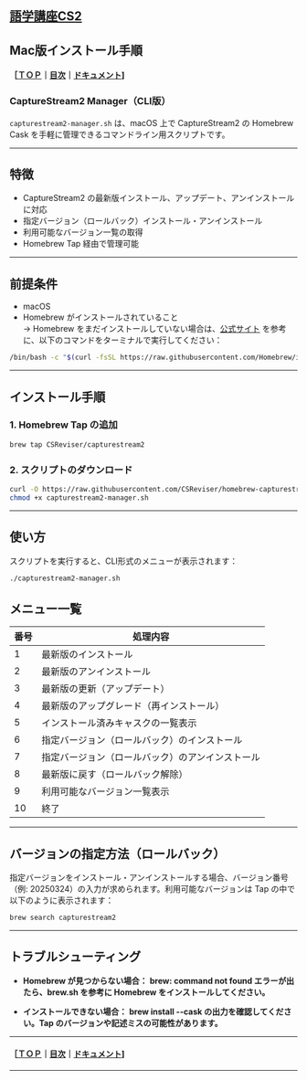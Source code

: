 ## [語学講座CS2](https://csreviser.github.io/CaptureStream2/) 
## Mac版インストール手順
#### ［[ＴＯＰ](./)**｜**[目次](./#目次)**｜**[ドキュメント](./#ドキュメント-1)]


### CaptureStream2 Manager（CLI版）

`capturestream2-manager.sh` は、macOS 上で CaptureStream2 の Homebrew Cask を手軽に管理できるコマンドライン用スクリプトです。

---

## 特徴

- CaptureStream2 の最新版インストール、アップデート、アンインストールに対応
- 指定バージョン（ロールバック）インストール・アンインストール
- 利用可能なバージョン一覧の取得
- Homebrew Tap 経由で管理可能

---

## 前提条件

- macOS
- Homebrew がインストールされていること  
  → Homebrew をまだインストールしていない場合は、[公式サイト](https://brew.sh/ja/) を参考に、以下のコマンドをターミナルで実行してください：

```bash
/bin/bash -c "$(curl -fsSL https://raw.githubusercontent.com/Homebrew/install/HEAD/install.sh)"
```
---

## インストール手順

### 1. Homebrew Tap の追加

```bash
brew tap CSReviser/capturestream2
```

### 2. スクリプトのダウンロード
```bash
curl -O https://raw.githubusercontent.com/CSReviser/homebrew-capturestream2/main/capturestream2-manager.sh
chmod +x capturestream2-manager.sh
```

---

## 使い方

スクリプトを実行すると、CLI形式のメニューが表示されます：
```bash
./capturestream2-manager.sh
```

## メニュー一覧

| 番号 | 処理内容                                                   |
|------|------------------------------------------------------------|
| 1    | 最新版のインストール                                       |
| 2    | 最新版のアンインストール                                   |
| 3    | 最新版の更新（アップデート）                               |
| 4    | 最新版のアップグレード（再インストール）                   |
| 5    | インストール済みキャスクの一覧表示                         |
| 6    | 指定バージョン（ロールバック）のインストール               |
| 7    | 指定バージョン（ロールバック）のアンインストール           |
| 8    | 最新版に戻す（ロールバック解除）                           |
| 9    | 利用可能なバージョン一覧表示                               |
| 10   | 終了                                                       |

---

## バージョンの指定方法（ロールバック）

指定バージョンをインストール・アンインストールする場合、バージョン番号（例: 20250324）の入力が求められます。利用可能なバージョンは Tap の中で以下のように表示されます：
```bash
brew search capturestream2
```


---

## トラブルシューティング

* **Homebrew が見つからない場合：**
**brew: command not found エラーが出たら、brew.sh を参考に Homebrew をインストールしてください。**

* **インストールできない場合：**
**brew install --cask の出力を確認してください。Tap のバージョンや記述ミスの可能性があります。**

---

#### ［[ＴＯＰ](./)**｜**[目次](./#目次)**｜**[ドキュメント](./#ドキュメント-1)]

*** 
 <link rel="shortcut icon" type="image/x-icon" href="https://avatars.githubusercontent.com/u/46049273?v=4">
 <meta name="twitter:image:src" content="https://avatars.githubusercontent.com/u/46049273?v=4">

